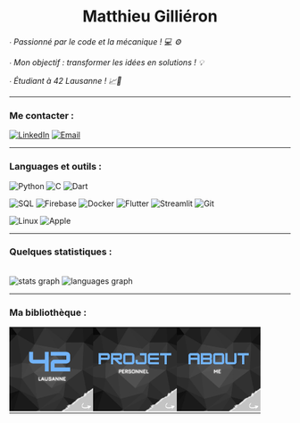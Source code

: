 <h1 align="center">Matthieu Gilliéron</h1>

<p><i>∙ Passionné par le code et la mécanique ! 💻 ⚙️</i></p>
<p><i>∙ Mon objectif : transformer les idées en solutions ! 💡</i></p>
<p><i>∙ Étudiant à 42 Lausanne ! 📈🚀</i></p>

---

### Me contacter :
[![LinkedIn](https://img.shields.io/badge/LinkedIn-%230077B5.svg?logo=linkedin&logoColor=white)](https://linkedin.com/in/matthieu-gillieron-developer)
[![Email](https://img.shields.io/badge/Email-D14836?logo=gmail&logoColor=white)](mailto:gillieron.matthieu@ik.me)


---

### Languages et outils :

![Python](https://img.shields.io/badge/-Python-000?&logo=Python)
![C](https://img.shields.io/badge/-C-000?&logo=C)
![Dart](https://img.shields.io/badge/-Dart-000?&logo=Dart)

![SQL](https://img.shields.io/badge/-SQL-000?&logo=MySQL)
![Firebase](https://img.shields.io/badge/-Firebase-000?&logo=Firebase)
![Docker](https://img.shields.io/badge/-Docker-000?&logo=Docker)
![Flutter](https://img.shields.io/badge/-Flutter-000?&logo=Flutter)
![Streamlit](https://img.shields.io/badge/-Streamlit-000?&logo=Streamlit)
![Git](https://img.shields.io/badge/-Git-000?&logo=Git&logoColor=F05032)

![Linux](https://img.shields.io/badge/-Linux-000?&logo=Linux)
![Apple](https://img.shields.io/badge/-Apple-000?&logo=Apple)

---

### Quelques statistiques :

<br clear="both">

<div align="left">
  <img src="https://github-readme-stats.vercel.app/api?username=MatthieuGillieron&hide_title=false&hide_rank=false&show_icons=true&include_all_commits=false&count_private=true&disable_animations=false&theme=github_dark&locale=fr&hide_border=true&order=1&custom_title=Statistiques%20Github%20Matthieu%20Gilli%C3%A9ron%20:" height="165" alt="stats graph"  />
  <img src="https://github-readme-stats.vercel.app/api/top-langs?username=MatthieuGillieron&locale=en&hide_title=false&layout=compact&card_width=320&langs_count=5&theme=github_dark&hide_border=true&order=2" height="165" alt="languages graph"  />
</div>

---

### Ma bibliothèque :

<div align="center">
  <table style="width: auto; margin-left: auto; margin-right: auto; border-collapse: collapse; table-layout: fixed;">
    <tr>
      <td style="text-align: center; padding: 0; width: 150px;">
        <a href="https://github.com/MatthieuGillieron/cursus" target="_blank">
          <img src="images/42.png" alt="Projets Cursus" width="150px" style="border: none;">
        </a>
      </td>
      <td style="text-align: center; padding: 0; width: 150px;">
        <a href="https://github.com/MatthieuGillieron/projetPersonnel" target="_blank">
          <img src="images/projet.png" alt="Projets Perso" width="150px" style="border: none;">
        </a>
      </td>
      <td style="text-align: center; padding: 0; width: 150px;">
        <a href="https://github.com/MatthieuGillieron/aboutMe" target="_blank">
          <img src="images/about.png" alt="About Me" width="150px" style="border: none;">
        </a>
      </td>
    </tr>
  </table>
</div>


